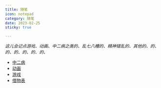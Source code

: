```yaml
---
title: 随笔
icon: notepad
category: 随笔
date: 2023-02-25
sticky: true

---
```


_这儿会记点游戏、动画、中二病之类的、乱七八糟的、精神错乱的、其他的、的、的、的、的、的、的、_

- [中二病](me/README.md)
- [动画](anime/README.md)
- [游戏](game/README.md)
- [借物表](borrow/README.md)

